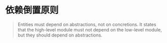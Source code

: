 # 依赖倒置原则
> Entities must depend on abstractions, not on concretions. It states that the high-level module must not depend on the low-level module, but they should depend on abstractions.